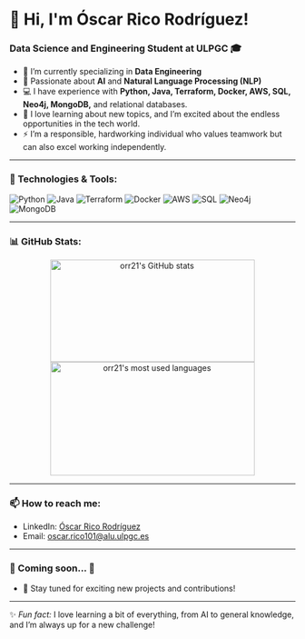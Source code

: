 # 👋 Hi, I'm Óscar Rico Rodríguez!

### Data Science and Engineering Student at ULPGC 🎓
- 🌱 I’m currently specializing in **Data Engineering**
- 🤖 Passionate about **AI** and **Natural Language Processing (NLP)**
- 💻 I have experience with **Python, Java, Terraform, Docker, AWS, SQL, Neo4j, MongoDB,** and relational databases.
- 🚀 I love learning about new topics, and I’m excited about the endless opportunities in the tech world.
- ⚡ I’m a responsible, hardworking individual who values teamwork but can also excel working independently.

---

### 🔧 Technologies & Tools:
![Python](https://img.shields.io/badge/-Python-FFD43B?style=flat&logo=python&logoColor=blue)
![Java](https://img.shields.io/badge/-Java-ED8B00?style=flat&logo=java&logoColor=white)
![Terraform](https://img.shields.io/badge/-Terraform-623CE4?style=flat&logo=terraform)
![Docker](https://img.shields.io/badge/-Docker-2496ED?style=flat&logo=docker&logoColor=white)
![AWS](https://img.shields.io/badge/-AWS-FF9900?style=flat&logo=amazonaws&logoColor=white)
![SQL](https://img.shields.io/badge/-SQL-336791?style=flat&logo=postgresql&logoColor=white)
![Neo4j](https://img.shields.io/badge/-Neo4j-008CC1?style=flat&logo=neo4j&logoColor=white)
![MongoDB](https://img.shields.io/badge/-MongoDB-47A248?style=flat&logo=mongodb&logoColor=white)

---

### 📊 GitHub Stats:
<p align="center">
  <img height="180em" width="360em" src="https://github-readme-stats.vercel.app/api?username=orr21&show_icons=true&theme=yellow&hide_border=true&count_private=true" alt="orr21's GitHub stats" />
  <img height="200em" width="360em" src="https://github-readme-stats.vercel.app/api/top-langs/?username=orr21&layout=compact&theme=yellow&hide_border=true" alt="orr21's most used languages" />
</p>

---

### 📫 How to reach me:
- LinkedIn: [Óscar Rico Rodríguez](https://www.linkedin.com/in/orr21/)
- Email: [oscar.rico101@alu.ulpgc.es](mailto:oscar.rico101@alu.ulpgc.es)

---

### 🚧 Coming soon... 🚧
- 👀 Stay tuned for exciting new projects and contributions!  
---

✨ *Fun fact:* I love learning a bit of everything, from AI to general knowledge, and I’m always up for a new challenge!
